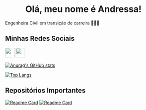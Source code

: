 <h1 align="center"> Olá, meu nome é Andressa! </h1>

Engenheira Civil em transição de carreira ✌🏽✨

## Minhas Redes Sociais
[<img src='https://img.shields.io/badge/LinkedIn-0077B5?style=for-the-badge&logo=linkedin&logoColor=white' height='30'>](https://www.linkedin.com/in/andressavcon/) [<img src='https://img.shields.io/badge/Instagram-E4405F?style=for-the-badge&logo=instagram&logoColor=white' height='30'>](https://www.instagram.com/andressavcon/)


[![Anurag's GitHub stats](https://github-readme-stats.vercel.app/api?username=andressavcon&count_private=true&show_icons=true&theme=radical)](https://github.com/Andressavcon)

[![Top Langs](https://github-readme-stats.vercel.app/api/top-langs/?username=andressavcon&layout=compact&theme=radical)](https://github.com/Andressavcon)

## Repositórios Importantes
[![Readme Card](https://github-readme-stats.vercel.app/api/pin/?username=andressavcon&repo=desafio-dio-poo&theme=radical)](https://github.com/Andressavcon/desafio-dio-poo) [![Readme Card](https://github-readme-stats.vercel.app/api/pin/?username=andressavcon&repo=interface-pag-inicial-instagram&theme=radical)](https://github.com/Andressavcon/interface-pag-inicial-instagram)




